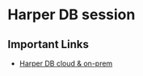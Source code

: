 # Harper DB session

## Important Links
- [Harper DB cloud & on-prem](https://harperdb.io/developers/get-started/)

